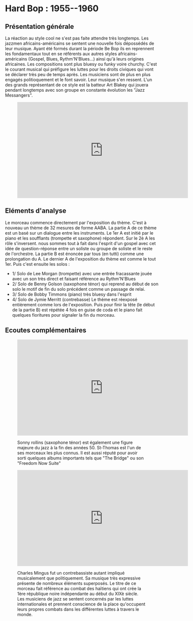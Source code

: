 # Hard Bop : 1955--1960

## Présentation générale
La réaction au style cool ne s'est pas faite attendre très longtemps. Les jazzmen africains-américains se sentent une nouvelle fois dépossédés de leur musique. Ayant été formés durant la période Be Bop ils en  reprennent les fondamentaux tout en se référents aux autres styles africains-américains (Gospel, Blues, Rythm'N'Blues...) ainsi qu'à leurs origines africaines. Les compositions sont plus bluesy ou funky voire churchy. C'est le courant musical qui préfigure les luttes pour les droits civiques qui vont se déclarer très peu de temps après. Les musiciens sont de plus en plus engagés politioquement et le font savoir. Leur musique s'en ressent.
L'un des grands représentant de ce style est la batteur Art Blakey qui jouera pendant longtemps avec son groupe en constante évolution les "Jazz Messangers".


<figure class="app-frame styles text-align-center" data-title="Moanin' - Art Blakey and the Jazz Messengers">
  <iframe width="560" height="315" src="https://www.youtube.com/embed/fsJ3JjpZyoA" title="YouTube video player" frameborder="0" allow="accelerometer; autoplay; clipboard-write; encrypted-media; gyroscope; picture-in-picture; web-share" allowfullscreen></iframe>
  <!-- <video src="assets/images/Moanin-Remastered-vidiget-dot-com-1387897.mp4" controls> -->
</figure>

## Eléments d'analyse
Le morceau commence directement par l'exposition du thème. C'est à nouveau un thème de 32 mesures de forme AABA. La partie A de ce thème est un basé sur un dialogue entre les instruments. Le 1er A est initié par le piano et les soufflants (trompette et saxophone) répondent. Sur le 2è A les rôle s'inversent. nous sommes tout à fait dans l'esprit d'un gospel avec cet idée de question-réponse entre un soliste ou groupe de soliste et le reste de l'orchestre. La partie B est énoncée par tous (en tutti) comme une prolongation du A. Le dernier A de l'exposition du thème est comme le tout 1er. Puis c'est ensuite les solos :
- 1/ Solo de Lee Morgan (trompette) avec une entrée fracassante jouée avec un son très direct et faisant référence au Rythm'N'Blues
- 2/ Solo de Benny Golson (saxophone ténor) qui reprend au début de son solo le motif de fin du solo précédent comme un passage de relai.
- 3/ Solo de Bobby Timmons (piano) très bluesy dans l'esprit
- 4/ Solo de Jymie Merritt (contrebasse)
Le thème est réexposé entièrement comme lors de l'exposition. Puis pour finir la tête (le début de la partie B) est répétée 4 fois en guise de coda et le piano fait quelques fioritures pour signaler la fin du morceau.

## Ecoutes complémentaires
<div class="encarts">
<figure class="app-frame encart text-align-center styles" data-title="St-Thomas - Sonny Rollins">
    <iframe width="560" height="315" src="https://www.youtube.com/embed/v4DTR0I7xhA" title="YouTube video player" frameborder="0" allow="accelerometer; autoplay; clipboard-write; encrypted-media; gyroscope; picture-in-picture; web-share" allowfullscreen></iframe>
    <!-- <video controls src="assets/images/SONNY-ROLLINS-St-Thomas-vidiget-dot-com-1387905.mp4"></video> -->
  <p>
Sonny rollins (saxophone ténor) est également une figure majeure du jazz à la fin des années 50. St-Thomas est l'un de ses morceaux les plus connus. Il est aussi réputé pour avoir sorti quelques albums importants tels que "The Bridge" ou son "Freedom Now Suite"
  </p>
</figure>

<figure class="app-frame encart text-align-center styles" data-title="Haïtian Fight Song - Charles Mingus">
    <iframe width="560" height="315" src="https://www.youtube.com/embed/L7CoJEyiSfE" title="YouTube video player" frameborder="0" allow="accelerometer; autoplay; clipboard-write; encrypted-media; gyroscope; picture-in-picture; web-share" allowfullscreen></iframe>
    <!-- <video controls src="assets/images/Charles-Mingus-Quintet-Haitian-Fight-Song-vidiget-dot-com-1387950.mp4"></video> -->
  <p>
Charles Mingus fut un contrebassiste autant impliqué musicalement que politiquement. Sa musique très expressive présente de nombreux éléments superposés. Le titre de ce morceau fait référence au combat des haïtiens qui ont crée la 1ère république noire indépendante au début du XIXè siècle. Les musiciens de jazz se sentent concernés par les luttes internationales et prennent conscience de la place qu'occupent leurs propres combats dans les différentes luttes à travers le monde.
  </p>
</figure>
</div>
